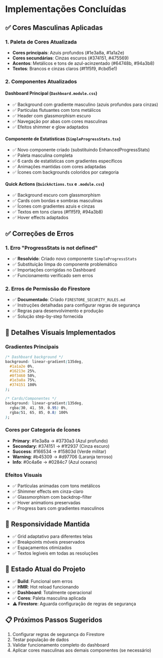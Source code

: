 # Implementações Concluídas

## ✅ Cores Masculinas Aplicadas

### 1. Paleta de Cores Atualizada
- **Cores principais**: Azuis profundos (#1e3a8a, #1a1a2e)
- **Cores secundárias**: Cinzas escuros (#374151, #475569)
- **Acentos**: Metálicos e tons de azul-acinzentado (#64748b, #94a3b8)
- **Textos**: Brancos e cinzas claros (#f1f5f9, #cbd5e1)

### 2. Componentes Atualizados

#### Dashboard Principal (`Dashboard.module.css`)
- ✅ Background com gradiente masculino (azuis profundos para cinzas)
- ✅ Partículas flutuantes com tons metálicos
- ✅ Header com glassmorphism escuro
- ✅ Navegação por abas com cores masculinas
- ✅ Efeitos shimmer e glow adaptados

#### Componente de Estatísticas (`SimpleProgressStats.tsx`)
- ✅ Novo componente criado (substituindo EnhancedProgressStats)
- ✅ Paleta masculina completa
- ✅ 6 cards de estatísticas com gradientes específicos
- ✅ Animações mantidas com cores adaptadas
- ✅ Ícones com backgrounds coloridos por categoria

#### Quick Actions (`QuickActions.tsx` e `.module.css`)
- ✅ Background escuro com glassmorphism
- ✅ Cards com bordas e sombras masculinas
- ✅ Ícones com gradientes azuis e cinzas
- ✅ Textos em tons claros (#f1f5f9, #94a3b8)
- ✅ Hover effects adaptados

## ✅ Correções de Erros

### 1. Erro "ProgressStats is not defined"
- ✅ **Resolvido**: Criado novo componente `SimpleProgressStats`
- ✅ Substituição limpa do componente problemático
- ✅ Importações corrigidas no Dashboard
- ✅ Funcionamento verificado sem erros

### 2. Erros de Permissão do Firestore
- ✅ **Documentado**: Criado `FIRESTORE_SECURITY_RULES.md`
- ✅ Instruções detalhadas para configurar regras de segurança
- ✅ Regras para desenvolvimento e produção
- ✅ Solução step-by-step fornecida

## 🎨 Detalhes Visuais Implementados

### Gradientes Principais
```css
/* Dashboard background */
background: linear-gradient(135deg, 
  #1a1a2e 0%, 
  #16213e 25%,
  #0f3460 50%,
  #1e3a8a 75%,
  #374151 100%
);

/* Cards/Componentes */
background: linear-gradient(135deg, 
  rgba(30, 41, 59, 0.95) 0%,
  rgba(51, 65, 85, 0.8) 100%
);
```

### Cores por Categoria de Ícones
- **Primary**: #1e3a8a → #3730a3 (Azul profundo)
- **Secondary**: #374151 → #1f2937 (Cinza escuro)
- **Success**: #166534 → #15803d (Verde militar)
- **Warning**: #b45309 → #d97706 (Laranja terroso)
- **Info**: #0c4a6e → #0284c7 (Azul oceano)

### Efeitos Visuais
- ✅ Partículas animadas com tons metálicos
- ✅ Shimmer effects em cinza-claro
- ✅ Glassmorphism com backdrop-filter
- ✅ Hover animations preservadas
- ✅ Progress bars com gradientes masculinos

## 📱 Responsividade Mantida
- ✅ Grid adaptativo para diferentes telas
- ✅ Breakpoints móveis preservados
- ✅ Espaçamentos otimizados
- ✅ Textos legíveis em todas as resoluções

## 🔧 Estado Atual do Projeto
- ✅ **Build**: Funcional sem erros
- ✅ **HMR**: Hot reload funcionando
- ✅ **Dashboard**: Totalmente operacional
- ✅ **Cores**: Paleta masculina aplicada
- ⚠️ **Firestore**: Aguarda configuração de regras de segurança

## 📋 Próximos Passos Sugeridos
1. Configurar regras de segurança do Firestore
2. Testar população de dados
3. Validar funcionamento completo do dashboard
4. Aplicar cores masculinas aos demais componentes (se necessário)
